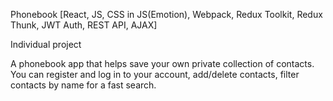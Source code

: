 Phonebook [React, JS, CSS in JS(Emotion), Webpack, Redux Toolkit, Redux Thunk,
JWT Auth, REST API, AJAX]

Individual project

A phonebook app that helps save your own private collection of contacts. You can
register and log in to your account, add/delete contacts, filter contacts by
name for a fast search.
